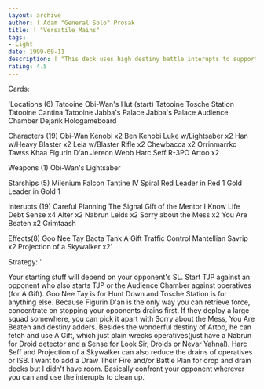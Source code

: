 ```yaml
---
layout: archive
author: ! Adam "General Solo" Prosak
title: ! "Versatile Mains"
tags:
- Light
date: 1999-09-11
description: ! "This deck uses high destiny battle interupts to support your mains assault.  Many of the cards in the deck serve more than one function."
rating: 4.5
---
```

Cards: 

'Locations (6)
Tatooine Obi-Wan's Hut (start)
Tatooine Tosche Station
Tatooine Cantina
Tatooine Jabba's Palace
Jabba's Palace Audience Chamber
Dejarik Hologameboard

Characters (19)
Obi-Wan Kenobi x2
Ben Kenobi
Luke w/Lightsaber x2
Han w/Heavy Blaster x2
Leia w/Blaster Rifle x2
Chewbacca x2
Orrinmarrko
Tawss Khaa
Figurin D'an
Jereon Webb
Harc Seff
R-3PO
Artoo x2

Weapons (1)
Obi-Wan's Lightsaber

Starships (5)
Milenium Falcon
Tantine IV
Spiral
Red Leader in Red 1
Gold Leader in Gold 1

Interupts (19)
Careful Planning
The Signal
Gift of the Mentor
I Know
Life Debt
Sense x4
Alter x2
Nabrun Leids x2
Sorry about the Mess x2
You Are Beaten x2
Grimtaash

Effects(8)
Goo Nee Tay
Bacta Tank
A Gift
Traffic Control
Mantellian Savrip x2
Projection of a Skywalker x2'

Strategy: '

Your starting stuff will depend on your opponent's SL.  Start TJP against an opponent who also starts TJP or the Audience Chamber against operatives (for A Gift).  Goo Nee Tay is for Hunt Down and Tosche Station is for anything else.   Because Figurin D'an is the only way you can retrieve force, concentrate on stopping your opponents drains first.  If they deploy a large squad somewhere, you can pick it apart with Sorry about the Mess, You Are Beaten and destiny adders.	Besides the wonderful destiny of Artoo, he can fetch and use A Gift, which just plain wrecks operatives(just have a Nabrun for Droid detector and a Sense for Look Sir, Droids or Nevar Yahnal).  Harc Seff and Projection of a Skywalker can also reduce the drains of operatives or ISB.  I want to add a Draw Their Fire and/or Battle Plan for drop and drain decks but I didn't have room.  Basically confront your opponent wherever you can and use the interupts to clean up.'